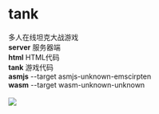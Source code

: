# tank<br/>
多人在线坦克大战游戏<br/>
<b>server</b> 服务器端<br/>
<b>html</b>   HTML代码<br/>
<b>tank</b>   游戏代码<br/>
<b>asmjs</b>  --target asmjs-unknown-emscirpten<br/>
<b>wasm</b>   --target wasm-unknown-unknown<br/><br/>
<img src="https://github.com/planet0104/tank/blob/master/screenshot.png" />
